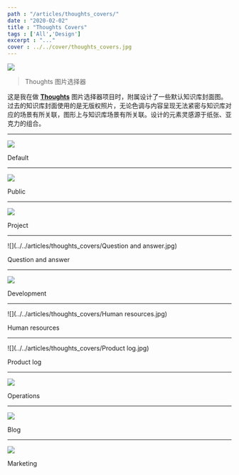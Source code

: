 ```yaml
---
path : "/articles/thoughts_covers/"
date : "2020-02-02"
title : "Thoughts Covers"
tags : ['All','Design']
excerpt : "..."
cover : ../../cover/thoughts_covers.jpg
---
```


![](../../articles/thoughts_covers/1.jpg)

> Thoughts 图片选择器

这是我在做 [**Thoughts**](https://thoughts.teambition.com/site) 图片选择器项目时，附属设计了一些默认知识库封面图。过去的知识库封面使用的是无版权照片，无论色调与内容呈现无法紧密与知识库对应的场景有所关联，图形上与知识库场景有所关联。设计的元素灵感源于纸张、亚克力的组合。

---

![](../../articles/thoughts_covers/Default.jpg)

Default

---

![](../../articles/thoughts_covers/Public.jpg)

Public

---

![](../../articles/thoughts_covers/Project.jpg)

Project

---

![](../../articles/thoughts_covers/Question and answer.jpg)

Question and answer

---

![](../../articles/thoughts_covers/Development.jpg)

Development

---

![](../../articles/thoughts_covers/Human resources.jpg)

Human resources

---

![](../../articles/thoughts_covers/Product log.jpg)

Product log

---

![](../../articles/thoughts_covers/Operations.jpg)

Operations

---

![](../../articles/thoughts_covers/Blog.jpg)

Blog

---

![](../../articles/thoughts_covers/Marketing.jpg)

Marketing